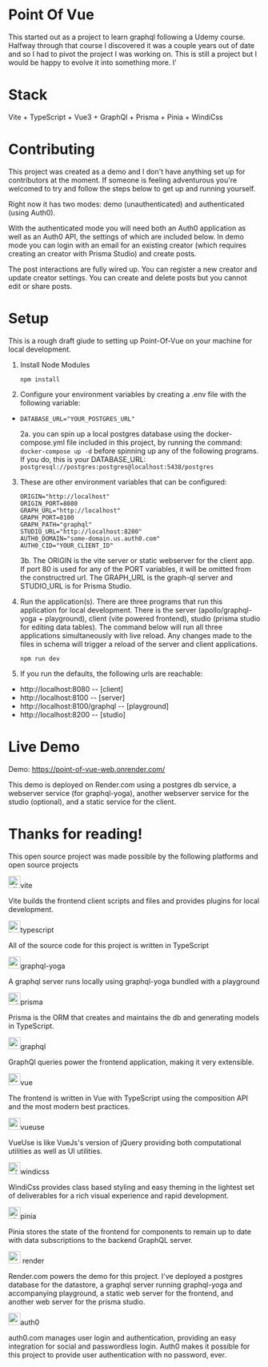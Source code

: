 # Point Of Vue

This started out as a project to learn graphql following a Udemy course. Halfway through that 
course I discovered it was a couple years out of date and so I had to pivot the project I was 
working on. This is still a project but I would be happy to evolve it into something more. I'

# Stack

Vite + TypeScript + Vue3 + GraphQl + Prisma + Pinia + WindiCss

# Contributing

This project was created as a demo and I don't have anything set up for 
contributors at the moment. If someone is feeling adventurous you're welcomed to try and follow the steps below to get up and running yourself.

Right now it has two modes: demo (unauthenticated) and authenticated (using Auth0).

With the authenticated mode you will need both an Auth0 application as well as an Auth0 API, the settings of which are included below. In demo mode you can login with an email for an existing creator (which requires creating an creator with Prisma Studio) and create posts. 

The post interactions are fully wired up. You can register a new creator and update creator settings. You can create and delete posts but you cannot edit or share posts.

# Setup

This is a rough draft giude to setting up Point-Of-Vue on your machine for local development.

1. Install Node Modules

    ```
    npm install
    ```

2. Configure your environment variables by creating a .env file with the following variable:
- `DATABASE_URL="YOUR_POSTGRES_URL"`

    2a. you can spin up a local postgres database using the docker-compose.yml file included in this project, by running the command: `docker-compose up -d` before spinning up any of the following programs. If you do, this is your DATABASE_URL: `postgresql://postgres:postgres@localhost:5438/postgres`

3. These are other environment variables that can be configured:
    ```
    ORIGIN="http://localhost"
    ORIGIN_PORT=8080
    GRAPH_URL="http://localhost"
    GRAPH_PORT=8100
    GRAPH_PATH="graphql"
    STUDIO_URL="http://localhost:8200"
    AUTH0_DOMAIN="some-domain.us.auth0.com"
    AUTH0_CID="YOUR_CLIENT_ID"
    ```

    3b. The ORIGIN is the vite server or static webserver for the client app. If port 80 is used for any of the PORT variables, it will be omitted from the constructred url. The GRAPH_URL is the graph-ql server and STUDIO_URL is for Prisma Studio.

4. Run the application(s). There are three programs that run this application for local development. There is the server (apollo/graphql-yoga + playground), client (vite powered frontend), studio (prisma studio for editing data tables). The command below will run all three applications simultaneously with live reload. Any changes made to the files in schema will trigger a reload of the server and client applications.

    ```
    npm run dev
    ```

5. If you run the defaults, the following urls are reachable:
- http://localhost:8080          -- [client]
- http://localhost:8100          -- [server]
- http://localhost:8100/graphql  -- [playground]
- http://localhost:8200          -- [studio]

# Live Demo

Demo: https://point-of-vue-web.onrender.com/

This demo is deployed on Render.com using a postgres db service, a webserver service (for graphql-yoga), another webserver service for the studio (optional), and a static service for the client.

# Thanks for reading!

This open source project was made possible by the following platforms and open source projects

<div>
    <div>
        <img
          src="https://point-of-vue-web.onrender.com/img/vite.svg"
          alt="vite logo"
          width="24"
          height="24"
          /><span>vite</span>
      <p>
        Vite builds the frontend client scripts and files and provides plugins for local development.
      </p>
    </div>
    <div>
        <img
          src="https://point-of-vue-web.onrender.com/img/typescript.svg"
          alt="typescript logo"
          width="24"
          height="24"
          /><span>typescript</span>
      <p>All of the source code for this project is written in TypeScript</p>
    </div>
    <div>
        <img
          src="https://point-of-vue-web.onrender.com/img/graphql-yoga.svg"
          width="24"
          height="24"
          alt="graphql-yoga logo"
        /><span>graphql-yoga</span>
      <p>A graphql server runs locally using graphql-yoga bundled with a playground</p>
    </div>
    <div>
        <img
          src="https://point-of-vue-web.onrender.com/img/prisma.png"
          width="24"
          height="24"
          alt="prisma logo"
        /><span>prisma</span>
      <p>
        Prisma is the ORM that creates and maintains the db and generating models in TypeScript.
      </p>
    </div>
    <div>
        <img
          src="https://point-of-vue-web.onrender.com/img/GraphQL_Logo.svg"
          width="24"
          height="24"
        /><span>graphql</span>
      <p>GraphQl queries power the frontend application, making it very extensible.</p>
    </div>
    <div>
        <img
          src="https://point-of-vue-web.onrender.com/img/vue.svg"
          width="24"
          height="24"
          alt="vue logo"
        /><span>vue</span>
      <p>
        The frontend is written in Vue with TypeScript using the composition API and the most modern
        best practices.
      </p>
    </div>
    <div>
        <img
          src="https://point-of-vue-web.onrender.com/img/vueuse-icon.svg"
          width="24"
          height="24"
        /><span>vueuse</span>
      <p>
        VueUse is like VueJs's version of jQuery providing both computational utilities as well as
        UI utilities.
      </p>
    </div>
    <div>
        <img
          src="https://point-of-vue-web.onrender.com/img/windicss-logo.svg"
          width="24"
          height="24"
          alt="windicss logo"
        /><span>windicss</span>
      <p>
        WindiCss provides class based styling and easy theming in the lightest set of deliverables
        for a rich visual experience and rapid development.
      </p>
    </div>
    <div>
        <img
          src="https://point-of-vue-web.onrender.com/img/pinia-logo.svg"
          width="24"
          height="24"
          alt="pinia logo"
        /><span>pinia</span>
      <p>
        Pinia stores the state of the frontend for components to remain up to date with data
        subscriptions to the backend GraphQL server.
      </p>
    </div>
    <div>
        <img
          src="https://point-of-vue-web.onrender.com/img/render-com-logo.png"
          width="24"
          height="24"
          alt="render logo"
        />
      <span>render</span>
      <p>
        Render.com powers the demo for this project. I've deployed a postgres database for the
        datastore, a graphql server running graphql-yoga and accompanying playground, a static web
        server for the frontend, and another web server for the prisma studio.
      </p>
    </div>
    <div>
        <img
          src="https://point-of-vue-web.onrender.com/img/auth0-logo.svg"
          width="24"
          height="24"
          alt="auth0 logo"
        /><span>auth0</span>
      <p>
        auth0.com manages user login and authentication, providing an easy integration for social
        and passwordless login. Auth0 makes it possible for this project to provide user
        authentication with no password, ever.
      </p>
    </div>
  </div>
